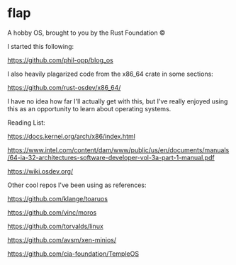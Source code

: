# flap
A hobby OS, brought to you by the Rust Foundation ©️

I started this following: 

https://github.com/phil-opp/blog_os

I also heavily plagarized code from the x86_64 crate in some sections: 

https://github.com/rust-osdev/x86_64/

I have no idea how far I'll actually get with this, but I've really enjoyed using this as an opportunity to learn about operating systems. 

Reading List:

https://docs.kernel.org/arch/x86/index.html

https://www.intel.com/content/dam/www/public/us/en/documents/manuals/64-ia-32-architectures-software-developer-vol-3a-part-1-manual.pdf

https://wiki.osdev.org/


Other cool repos I've been using as references:

https://github.com/klange/toaruos

https://github.com/vinc/moros

https://github.com/torvalds/linux

https://github.com/avsm/xen-minios/

https://github.com/cia-foundation/TempleOS



